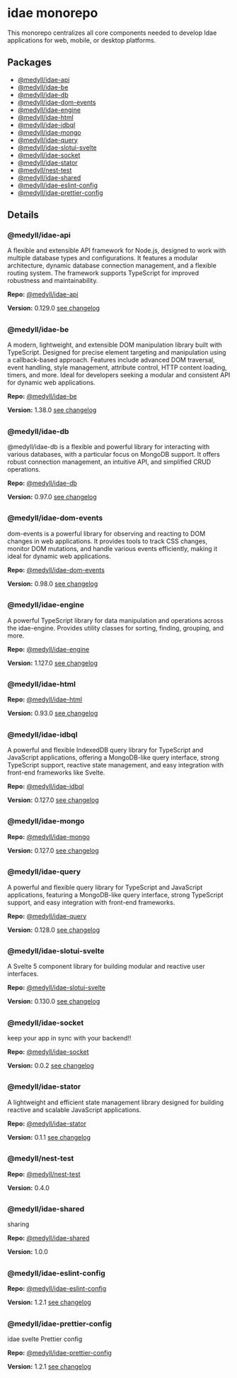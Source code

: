 # idae monorepo

This monorepo centralizes all core components needed to develop Idae applications for web, mobile, or desktop platforms.
## Packages

- [@medyll/idae-api](https://github.com/medyll/idae/tree/main/packages/idae-api)
- [@medyll/idae-be](https://github.com/medyll/idae/tree/main/packages/idae-be)
- [@medyll/idae-db](https://github.com/medyll/idae/tree/main/packages/idae-db)
- [@medyll/idae-dom-events](https://github.com/medyll/idae/tree/main/packages/idae-dom-events)
- [@medyll/idae-engine](https://github.com/medyll/idae/tree/main/packages/idae-engine)
- [@medyll/idae-html](https://github.com/medyll/idae/tree/main/packages/idae-html)
- [@medyll/idae-idbql](https://github.com/medyll/idae/tree/main/packages/idae-idbql)
- [@medyll/idae-mongo](https://github.com/medyll/idae/tree/main/packages/idae-mongo)
- [@medyll/idae-query](https://github.com/medyll/idae/tree/main/packages/idae-query)
- [@medyll/idae-slotui-svelte](https://github.com/medyll/idae/tree/main/packages/idae-slotui)
- [@medyll/idae-socket](https://github.com/medyll/idae/tree/main/packages/idae-socket)
- [@medyll/idae-stator](https://github.com/medyll/idae/tree/main/packages/idae-stator)
- [@medyll/nest-test](https://github.com/medyll/idae/tree/main/packages/nest-test)
- [@medyll/idae-shared](https://github.com/medyll/idae/tree/main/packages/shared)
- [@medyll/idae-eslint-config](https://github.com/medyll/idae/tree/main/packages-config/esling-config)
- [@medyll/idae-prettier-config](https://github.com/medyll/idae/tree/main/packages-config/prettier-config)

## Details

### @medyll/idae-api
A flexible and extensible API framework for Node.js, designed to work with multiple database types and configurations. It features a modular architecture, dynamic database connection management, and a flexible routing system. The framework supports TypeScript for improved robustness and maintainability.

**Repo:** [@medyll/idae-api](https://github.com/medyll/idae/tree/main/packages/idae-api)

**Version:** 0.129.0 [see changelog](https://github.com/medyll/idae/tree/main/packages/idae-api/CHANGELOG.md)

##
### @medyll/idae-be
A modern, lightweight, and extensible DOM manipulation library built with TypeScript. Designed for precise element targeting and manipulation using a callback-based approach. Features include advanced DOM traversal, event handling, style management, attribute control, HTTP content loading, timers, and more. Ideal for developers seeking a modular and consistent API for dynamic web applications.

**Repo:** [@medyll/idae-be](https://github.com/medyll/idae/tree/main/packages/idae-be)

**Version:** 1.38.0 [see changelog](https://github.com/medyll/idae/tree/main/packages/idae-be/CHANGELOG.md)

##
### @medyll/idae-db
@medyll/idae-db is a flexible and powerful library for interacting with various databases, with a particular focus on MongoDB support. It offers robust connection management, an intuitive API, and simplified CRUD operations.

**Repo:** [@medyll/idae-db](https://github.com/medyll/idae/tree/main/packages/idae-db)

**Version:** 0.97.0 [see changelog](https://github.com/medyll/idae/tree/main/packages/idae-db/CHANGELOG.md)

##
### @medyll/idae-dom-events
dom-events is a powerful library for observing and reacting to DOM changes in web applications. It provides tools to track CSS changes, monitor DOM mutations, and handle various events efficiently, making it ideal for dynamic web applications.

**Repo:** [@medyll/idae-dom-events](https://github.com/medyll/idae/tree/main/packages/idae-dom-events)

**Version:** 0.98.0 [see changelog](https://github.com/medyll/idae/tree/main/packages/idae-dom-events/CHANGELOG.md)

##
### @medyll/idae-engine
A powerful TypeScript library for data manipulation and operations across the idae-engine. Provides utility classes for sorting, finding, grouping, and more.

**Repo:** [@medyll/idae-engine](https://github.com/medyll/idae/tree/main/packages/idae-engine)

**Version:** 1.127.0 [see changelog](https://github.com/medyll/idae/tree/main/packages/idae-engine/CHANGELOG.md)

##
### @medyll/idae-html
**Repo:** [@medyll/idae-html](https://github.com/medyll/idae/tree/main/packages/idae-html)

**Version:** 0.93.0 [see changelog](https://github.com/medyll/idae/tree/main/packages/idae-html/CHANGELOG.md)

##
### @medyll/idae-idbql
A powerful and flexible IndexedDB query library for TypeScript and JavaScript applications, offering a MongoDB-like query interface, strong TypeScript support, reactive state management, and easy integration with front-end frameworks like Svelte.

**Repo:** [@medyll/idae-idbql](https://github.com/medyll/idae/tree/main/packages/idae-idbql)

**Version:** 0.127.0 [see changelog](https://github.com/medyll/idae/tree/main/packages/idae-idbql/CHANGELOG.md)

##
### @medyll/idae-mongo
**Repo:** [@medyll/idae-mongo](https://github.com/medyll/idae/tree/main/packages/idae-mongo)

**Version:** 0.127.0 [see changelog](https://github.com/medyll/idae/tree/main/packages/idae-mongo/CHANGELOG.md)

##
### @medyll/idae-query
A powerful and flexible query library for TypeScript and JavaScript applications, featuring a MongoDB-like query interface, strong TypeScript support, and easy integration with front-end frameworks.

**Repo:** [@medyll/idae-query](https://github.com/medyll/idae/tree/main/packages/idae-query)

**Version:** 0.128.0 [see changelog](https://github.com/medyll/idae/tree/main/packages/idae-query/CHANGELOG.md)

##
### @medyll/idae-slotui-svelte
A Svelte 5 component library for building modular and reactive user interfaces.

**Repo:** [@medyll/idae-slotui-svelte](https://github.com/medyll/idae/tree/main/packages/idae-slotui)

**Version:** 0.130.0 [see changelog](https://github.com/medyll/idae/tree/main/packages/idae-slotui/CHANGELOG.md)

##
### @medyll/idae-socket
keep your app in sync with your backend!!

**Repo:** [@medyll/idae-socket](https://github.com/medyll/idae/tree/main/packages/idae-socket)

**Version:** 0.0.2 [see changelog](https://github.com/medyll/idae/tree/main/packages/idae-socket/CHANGELOG.md)

##
### @medyll/idae-stator
A lightweight and efficient state management library designed for building reactive and scalable JavaScript applications.

**Repo:** [@medyll/idae-stator](https://github.com/medyll/idae/tree/main/packages/idae-stator)

**Version:** 0.1.1 [see changelog](https://github.com/medyll/idae/tree/main/packages/idae-stator/CHANGELOG.md)

##
### @medyll/nest-test
**Repo:** [@medyll/nest-test](https://github.com/medyll/idae/tree/main/packages/nest-test)

**Version:** 0.4.0
##
### @medyll/idae-shared
sharing

**Repo:** [@medyll/idae-shared](https://github.com/medyll/idae/tree/main/packages/shared)

**Version:** 1.0.0
##
### @medyll/idae-eslint-config
**Repo:** [@medyll/idae-eslint-config](https://github.com/medyll/idae/tree/main/packages-config/esling-config)

**Version:** 1.2.1 [see changelog](https://github.com/medyll/idae/tree/main/packages-config/esling-config/CHANGELOG.md)

##
### @medyll/idae-prettier-config
idae svelte Prettier config

**Repo:** [@medyll/idae-prettier-config](https://github.com/medyll/idae/tree/main/packages-config/prettier-config)

**Version:** 1.2.1 [see changelog](https://github.com/medyll/idae/tree/main/packages-config/prettier-config/CHANGELOG.md)

##
